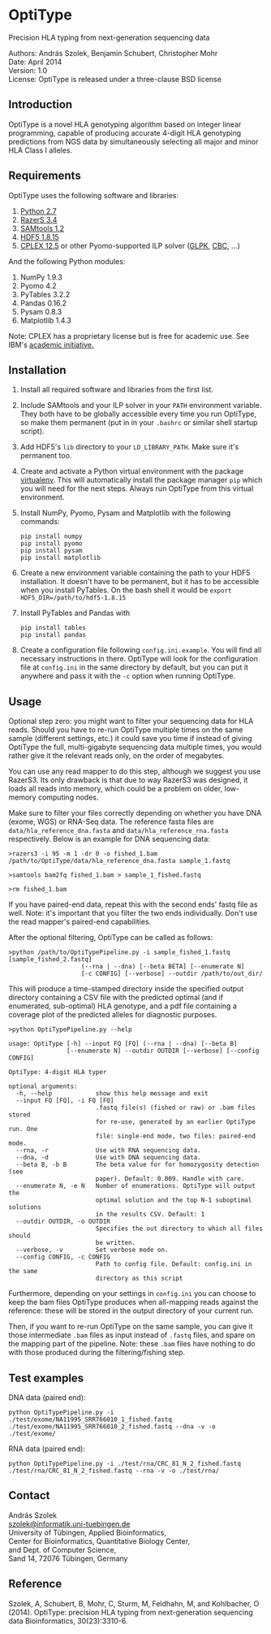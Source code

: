 OptiType
========

Precision HLA typing from next-generation sequencing data

Authors: András Szolek, Benjamin Schubert, Christopher Mohr  
Date: April 2014  
Version: 1.0  
License: OptiType is released under a three-clause BSD license


Introduction
-------------
OptiType is a novel HLA genotyping algorithm based on integer linear
programming, capable of producing accurate 4-digit HLA genotyping predictions
from NGS data by simultaneously selecting all major and minor HLA Class I alleles.


Requirements
-------------
OptiType uses the following software and libraries:

1. [Python 2.7](https://www.python.org/)
2. [RazerS 3.4](http://www.seqan.de/projects/razers/)
3. [SAMtools 1.2](http://www.htslib.org/)
4. [HDF5 1.8.15](https://www.hdfgroup.org/HDF5/)
5. [CPLEX 12.5](http://www-01.ibm.com/software/commerce/optimization/cplex-optimizer/)
   or other Pyomo-supported ILP solver ([GLPK](https://www.gnu.org/software/glpk/), 
   [CBC](https://projects.coin-or.org/Cbc), ...)

And the following Python modules:

1. NumPy 1.9.3
2. Pyomo 4.2
3. PyTables 3.2.2
4. Pandas 0.16.2
5. Pysam 0.8.3
6. Matplotlib 1.4.3

Note: CPLEX has a proprietary license but is free for academic use. See IBM's
[academic initiative.](http://www-304.ibm.com/ibm/university/academic/pub/page/academic_initiative)


Installation
-------------
1. Install all required software and libraries from the first list.

2. Include SAMtools and your ILP solver in your `PATH` environment variable.
They both have to be globally accessible every time you run OptiType, so make
them permanent (put in in your `.bashrc` or similar shell startup script).

3. Add HDF5's `lib` directory to your `LD_LIBRARY_PATH`. Make sure it's
permanent too.

4. Create and activate a Python virtual environment with the package
[virtualenv](https://virtualenv.pypa.io/en/latest/). This will automatically
install the package manager `pip` which you will need for the next steps.
Always run OptiType from this virtual environment.

5. Install NumPy, Pyomo, Pysam and Matplotlib with
the following commands:

    ```
    pip install numpy
    pip install pyomo
    pip install pysam
    pip install matplotlib
    ```

6. Create a new environment variable containing the path to your HDF5
installation. It doesn't have to be permanent, but it has to be accessible
when you install PyTables. On the bash shell it would be
`export HDF5_DIR=/path/to/hdf5-1.8.15`

7. Install PyTables and Pandas with

    ```
    pip install tables
    pip install pandas
    ```

8. Create a configuration file following `config.ini.example`. You will find
all necessary instructions in there. OptiType will look for the configuration
file at `config.ini` in the same directory by default, but you can put it
anywhere and pass it with the `-c` option when running OptiType.


Usage
-------------

Optional step zero: you might want to filter your sequencing data for
HLA reads. Should you have to re-run OptiType multiple times on the same sample
(different settings, etc.) it could save you time if instead of giving OptiType
the full, multi-gigabyte sequencing data multiple times, you would rather give
it the relevant reads only, on the order of megabytes.

You can use any read mapper to do this step, although we suggest you use RazerS3.
Its only drawback is that due to way RazerS3 was designed, it loads all reads
into memory, which could be a problem on older, low-memory computing nodes.

Make sure to filter your files correctly depending on whether you have DNA
(exome, WGS) or RNA-Seq data. The reference fasta files are
`data/hla_reference_dna.fasta` and `data/hla_reference_rna.fasta` respectively.
Below is an example for DNA sequencing data:

```
>razers3 -i 95 -m 1 -dr 0 -o fished_1.bam /path/to/OptiType/data/hla_reference_dna.fasta sample_1.fastq

>samtools bam2fq fished_1.bam > sample_1_fished.fastq

>rm fished_1.bam
```

If you have paired-end data, repeat this with the second ends' fastq file as well.
Note: it's important that you filter the two ends individually. Don't use the
read mapper's paired-end capabilities.

After the optional filtering, OptiType can be called as follows:
```
>python /path/to/OptiTypePipeline.py -i sample_fished_1.fastq [sample_fished_2.fastq]
                    (--rna | --dna) [--beta BETA] [--enumerate N]
                    [-c CONFIG] [--verbose] --outdir /path/to/out_dir/
```

This will produce a time-stamped directory inside the specified output directory
containing a CSV file with the predicted optimal (and if enumerated, sub-optimal)
HLA genotype, and a pdf file containing a coverage plot of the predicted alleles
for diagnostic purposes.

```
>python OptiTypePipeline.py --help  

usage: OptiType [-h] --input FQ [FQ] (--rna | --dna) [--beta B]
                [--enumerate N] --outdir OUTDIR [--verbose] [--config CONFIG]

OptiType: 4-digit HLA typer

optional arguments:
  -h, --help            show this help message and exit
  --input FQ [FQ], -i FQ [FQ]
                        .fastq file(s) (fished or raw) or .bam files stored
                        for re-use, generated by an earlier OptiType run. One
                        file: single-end mode, two files: paired-end mode.
  --rna, -r             Use with RNA sequencing data.
  --dna, -d             Use with DNA sequencing data.
  --beta B, -b B        The beta value for for homozygosity detection (see
                        paper). Default: 0.009. Handle with care.
  --enumerate N, -e N   Number of enumerations. OptiType will output the
                        optimal solution and the top N-1 suboptimal solutions
                        in the results CSV. Default: 1
  --outdir OUTDIR, -o OUTDIR
                        Specifies the out directory to which all files should
                        be written.
  --verbose, -v         Set verbose mode on.
  --config CONFIG, -c CONFIG
                        Path to config file. Default: config.ini in the same
                        directory as this script
```

Furthermore, depending on your settings in `config.ini` you can choose to keep
the bam files OptiType produces when all-mapping reads against the reference:
these will be stored in the output directory of your current run.

Then, if you want to re-run OptiType on the same sample, you can give it those
intermediate `.bam` files as input instead of `.fastq` files, and spare on the
mapping part of the pipeline. Note: these `.bam` files have nothing to do with
those produced during the filtering/fishing step.


Test examples
-------------
DNA data (paired end):
```
python OptiTypePipeline.py -i ./test/exome/NA11995_SRR766010_1_fished.fastq ./test/exome/NA11995_SRR766010_2_fished.fastq --dna -v -o ./test/exome/
```

RNA data (paired end):
```
python OptiTypePipeline.py -i ./test/rna/CRC_81_N_2_fished.fastq ./test/rna/CRC_81_N_2_fished.fastq --rna -v -o ./test/rna/
```

Contact
-------------
András Szolek  
szolek@informatik.uni-tuebingen.de  
University of Tübingen, Applied Bioinformatics,  
Center for Bioinformatics, Quantitative Biology Center,  
and Dept. of Computer Science,  
Sand 14, 72076 Tübingen, Germany


Reference
-------------
Szolek, A, Schubert, B, Mohr, C, Sturm, M, Feldhahn, M, and Kohlbacher, O (2014).
OptiType: precision HLA typing from next-generation sequencing data
Bioinformatics, 30(23):3310-6.
